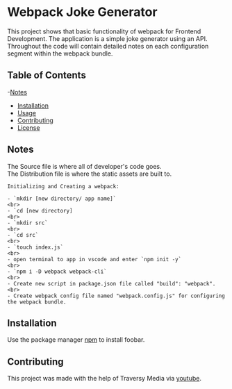 # Webpack Joke Generator

This project shows that basic functionality of webpack for Frontend Development. The application is a simple joke generator using an API. Throughout the code will contain detailed notes on each configuration segment within the webpack bundle.

## Table of Contents

-[Notes](#notes)
- [Installation](#installation)
- [Usage](#usage)
- [Contributing](#contributing)
- [License](#license)

## Notes

The Source file is where all of developer's code goes.
<br>
The Distribution file is where the static assets are built to.
<br>

`Initializing and Creating a webpack:`

    - `mkdir [new directory/ app name]`
    <br>
    - `cd [new directory]
    <br>
    - `mkdir src`
    <br>
    - `cd src`
    <br>
    - `touch index.js`
    <br>
    - open terminal to app in vscode and enter `npm init -y`
    <br>
    - `npm i -D webpack webpack-cli`
    <br>
    - Create new script in package.json file called "build": "webpack".
    <br>
    - Create webpack config file named "webpack.config.js" for configuring the webpack bundle.


## Installation

Use the package manager [npm](https://www.npmjs.com/) to install foobar.

## Contributing

This project was made with the help of Traversy Media via [youtube]().
